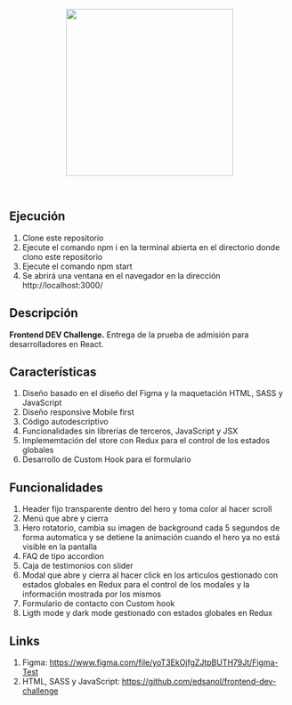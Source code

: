 <p align="center">
  <img src="https://weremote.net/wp-content/uploads/2021/04/Logo-WR.svg" width="300" />
</p>
<br />

## Ejecución
1. Clone este repositorio
2. Ejecute el comando npm i en la terminal abierta en el directorio donde clono este repositorio
3. Ejecute el comando npm start
4. Se abrirá una ventana en el navegador en la dirección http://localhost:3000/

## Descripción
**Frontend DEV Challenge.** Entrega de la prueba de admisión para desarrolladores en React.

## Características
1. Diseño basado en el diseño del Figma y la maquetación HTML, SASS y JavaScript
2. Diseño responsive Mobile first
3. Código autodescriptivo
4. Funcionalidades sin librerías de terceros, JavaScript y JSX
5. Implememtación del store con Redux para el control de los estados globales
6. Desarrollo de Custom Hook para el formulario

## Funcionalidades
1. Header fijo transparente dentro del hero y toma color al hacer scroll
2. Menú que abre y cierra
3. Hero rotatorio, cambia su imagen de background cada 5 segundos de forma automatica y se detiene la animación cuando el hero ya no está visible en la pantalla
4. FAQ de tipo accordion
5. Caja de testimonios con slider
6. Modal que abre y cierra al hacer click en los articulos gestionado con estados globales en Redux para el control de los modales y la información mostrada por los mismos
7. Formulario de contacto con Custom hook
8. Ligth mode y dark mode gestionado con estados globales en Redux

## Links
1. Figma: https://www.figma.com/file/yoT3EkOjfgZJtpBUTH79Jt/Figma-Test
2. HTML, SASS y JavaScript: https://github.com/edsanol/frontend-dev-challenge
